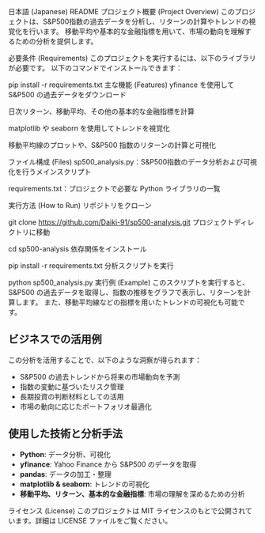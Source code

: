 日本語 (Japanese) README
プロジェクト概要 (Project Overview)
このプロジェクトは、S&P500指数の過去データを分析し、リターンの計算やトレンドの視覚化を行います。
移動平均や基本的な金融指標を用いて、市場の動向を理解するための分析を提供します。

必要条件 (Requirements)
このプロジェクトを実行するには、以下のライブラリが必要です。
以下のコマンドでインストールできます：

pip install -r requirements.txt
主な機能 (Features)
yfinance を使用して S&P500 の過去データをダウンロード

日次リターン、移動平均、その他の基本的な金融指標を計算

matplotlib や seaborn を使用してトレンドを視覚化

移動平均線のプロットや、S&P500 指数のリターンの計算と可視化

ファイル構成 (Files)
sp500_analysis.py：S&P500指数のデータ分析および可視化を行うメインスクリプト

requirements.txt：プロジェクトで必要な Python ライブラリの一覧

実行方法 (How to Run)
リポジトリをクローン

git clone https://github.com/Daiki-91/sp500-analysis.git
プロジェクトディレクトリに移動

cd sp500-analysis
依存関係をインストール

pip install -r requirements.txt
分析スクリプトを実行

python sp500_analysis.py
実行例 (Example)
このスクリプトを実行すると、S&P500 の過去データを取得し、指数の推移をグラフで表示し、リターンを計算します。
また、移動平均線などの指標を用いたトレンドの可視化も可能です。


## ビジネスでの活用例
この分析を活用することで、以下のような洞察が得られます：
- S&P500 の過去トレンドから将来の市場動向を予測
- 指数の変動に基づいたリスク管理
- 長期投資の判断材料としての活用
- 市場の動向に応じたポートフォリオ最適化

## 使用した技術と分析手法
- **Python**: データ分析、可視化
- **yfinance**: Yahoo Finance から S&P500 のデータを取得
- **pandas**: データの加工・整理
- **matplotlib & seaborn**: トレンドの可視化
- **移動平均、リターン、基本的な金融指標**: 市場の理解を深めるための分析



ライセンス (License)
このプロジェクトは MIT ライセンスのもとで公開されています。詳細は LICENSE ファイルをご覧ください。



